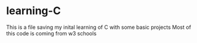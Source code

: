 # learning-C

This is a file saving my inital learning of C with some basic projects
Most of this code is coming from w3 schools
